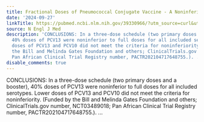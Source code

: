 ```yaml
---
title: Fractional Doses of Pneumococcal Conjugate Vaccine - A Noninferiority Trial
date: '2024-09-27'
linkTitle: https://pubmed.ncbi.nlm.nih.gov/39330966/?utm_source=curl&utm_medium=rss&utm_campaign=pubmed-2&utm_content=1LIK-026Y9bjRE4xDQ231BSa89BnY4O2Rfi-9WXQd8C31C6cqE&fc=20211015124055&ff=20240927184326&v=2.18.0.post9+e462414
source: N Engl J Med
description: 'CONCLUSIONS: In a three-dose schedule (two primary doses and a booster),
  40% doses of PCV13 were noninferior to full doses for all included serotypes. Lower
  doses of PCV13 and PCV10 did not meet the criteria for noninferiority. (Funded by
  the Bill and Melinda Gates Foundation and others; ClinicalTrials.gov number, NCT03489018;
  Pan African Clinical Trial Registry number, PACTR202104717648755.). ...'
disable_comments: true
---
```

CONCLUSIONS: In a three-dose schedule (two primary doses and a booster), 40% doses of PCV13 were noninferior to full doses for all included serotypes. Lower doses of PCV13 and PCV10 did not meet the criteria for noninferiority. (Funded by the Bill and Melinda Gates Foundation and others; ClinicalTrials.gov number, NCT03489018; Pan African Clinical Trial Registry number, PACTR202104717648755.). ...